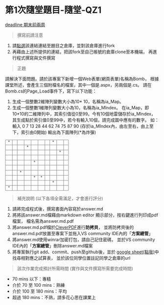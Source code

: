 ﻿# 第1次隨堂題目-隨堂-QZ1
[deadline 期末前兩周](#)
>撰寫前請注意

1. 請[點選](https://github.com/altoliaw3/111-1QZ1.git)該連結連結至題目之倉庫，並對該倉庫進行fork
2. 再藉由上述所提供的連結，把該fork至自己帳號的倉庫clone至本機端，
再進行程式撰寫與文件撰寫

> 正題

請解決下面問題。請於該專案下新增一個Web表單(網頁表單)名稱為Bomb， 根據課堂所述，會產生三個附檔名的檔案，其中一個是.aspx，另兩個是.cs。 請在Bomb.cs的Page_Load事件下，寫下以下功能：
1. 生成一個整數2維陣列變數大小為10* 10，名稱為ia_Map。
2. 生成一個整數1維陣列變數大小為10，名稱為ia_MIndex。
在ia_Map，即10*10的二維陣列中，其索引值從0至99。今有10個地雷儲存於ia_MIndex，其生成點於索引值0至99中，若今有輸入10個，請完成圖中應有的數字。
如：輸入 0 7 13 28 44 62 74 75 87 90  (存於ia_MIndex內，由左至右，由上至下，索引由0開始)
輸出為下面陣列(*為炸彈)
<?xml version="1.0" encoding="UTF-8"?>
<svg xmlns="http://www.w3.org/2000/svg" xmlns:xlink="http://www.w3.org/1999/xlink" width="156pt" height="125pt" viewBox="0 0 156 125" version="1.1">
<defs>
<g>
<symbol overflow="visible" id="glyph0-0">
<path style="stroke:none;" d="M 2.609375 -5.125 C 3.09375 -4.765625 3.84375 -4.203125 3.890625 -4.171875 C 3.953125 -4.140625 3.984375 -4.109375 4.0625 -4.109375 C 4.21875 -4.109375 4.328125 -4.265625 4.328125 -4.390625 C 4.328125 -4.5 4.28125 -4.578125 4.109375 -4.671875 L 2.71875 -5.328125 L 4.09375 -5.984375 C 4.28125 -6.078125 4.328125 -6.140625 4.328125 -6.265625 C 4.328125 -6.390625 4.21875 -6.546875 4.0625 -6.546875 C 3.984375 -6.546875 3.96875 -6.546875 3.703125 -6.34375 L 2.609375 -5.53125 L 2.75 -7.234375 C 2.75 -7.375 2.625 -7.484375 2.5 -7.484375 C 2.328125 -7.484375 2.21875 -7.359375 2.21875 -7.234375 C 2.21875 -7.125 2.359375 -5.75 2.375 -5.53125 L 1.140625 -6.4375 C 1 -6.546875 0.984375 -6.546875 0.921875 -6.546875 C 0.75 -6.546875 0.640625 -6.390625 0.640625 -6.265625 C 0.640625 -6.15625 0.6875 -6.078125 0.859375 -5.984375 L 2.265625 -5.328125 L 0.875 -4.671875 C 0.6875 -4.578125 0.640625 -4.515625 0.640625 -4.390625 C 0.640625 -4.375 0.640625 -4.109375 0.984375 -4.109375 L 2.375 -5.125 L 2.21875 -3.421875 C 2.21875 -3.28125 2.359375 -3.1875 2.484375 -3.1875 C 2.640625 -3.1875 2.75 -3.296875 2.75 -3.421875 C 2.75 -3.53125 2.625 -4.90625 2.609375 -5.125 Z M 2.609375 -5.125 "/>
</symbol>
</g>
</defs>
<g id="surface1">
<path style="fill:none;stroke-width:4.05;stroke-linecap:butt;stroke-linejoin:miter;stroke:rgb(0%,0%,0%);stroke-opacity:1;stroke-miterlimit:10;" d="M 7.65625 1240 L 1551.875 1240 " transform="matrix(0.1,0,0,-0.1,0,125)"/>
<path style="fill:none;stroke-width:4.05;stroke-linecap:butt;stroke-linejoin:miter;stroke:rgb(0%,0%,0%);stroke-opacity:1;stroke-miterlimit:10;" d="M 7.695312 1118.359375 L 7.695312 1237.96875 " transform="matrix(0.1,0,0,-0.1,0,125)"/>
<g style="fill:rgb(0%,0%,0%);fill-opacity:1;">
  <use xlink:href="#glyph0-0" x="6.74297" y="9.573"/>
</g>
<path style="fill:none;stroke-width:4.05;stroke-linecap:butt;stroke-linejoin:miter;stroke:rgb(0%,0%,0%);stroke-opacity:1;stroke-miterlimit:10;" d="M 177.109375 1118.359375 L 177.109375 1237.96875 " transform="matrix(0.1,0,0,-0.1,0,125)"/>
<path style="fill:none;stroke-width:4.05;stroke-linecap:butt;stroke-linejoin:miter;stroke:rgb(0%,0%,0%);stroke-opacity:1;stroke-miterlimit:10;" d="M 296.601562 1118.359375 L 296.601562 1237.96875 " transform="matrix(0.1,0,0,-0.1,0,125)"/>
<path style="fill:none;stroke-width:4.05;stroke-linecap:butt;stroke-linejoin:miter;stroke:rgb(0%,0%,0%);stroke-opacity:1;stroke-miterlimit:10;" d="M 465.976562 1118.359375 L 465.976562 1237.96875 " transform="matrix(0.1,0,0,-0.1,0,125)"/>
<path style="fill:none;stroke-width:4.05;stroke-linecap:butt;stroke-linejoin:miter;stroke:rgb(0%,0%,0%);stroke-opacity:1;stroke-miterlimit:10;" d="M 635.390625 1118.359375 L 635.390625 1237.96875 " transform="matrix(0.1,0,0,-0.1,0,125)"/>
<path style="fill:none;stroke-width:4.05;stroke-linecap:butt;stroke-linejoin:miter;stroke:rgb(0%,0%,0%);stroke-opacity:1;stroke-miterlimit:10;" d="M 804.765625 1118.359375 L 804.765625 1237.96875 " transform="matrix(0.1,0,0,-0.1,0,125)"/>
<path style="fill:none;stroke-width:4.05;stroke-linecap:butt;stroke-linejoin:miter;stroke:rgb(0%,0%,0%);stroke-opacity:1;stroke-miterlimit:10;" d="M 974.140625 1118.359375 L 974.140625 1237.96875 " transform="matrix(0.1,0,0,-0.1,0,125)"/>
<path style="fill:none;stroke-width:4.05;stroke-linecap:butt;stroke-linejoin:miter;stroke:rgb(0%,0%,0%);stroke-opacity:1;stroke-miterlimit:10;" d="M 1093.671875 1118.359375 L 1093.671875 1237.96875 " transform="matrix(0.1,0,0,-0.1,0,125)"/>
<g style="fill:rgb(0%,0%,0%);fill-opacity:1;">
  <use xlink:href="#glyph0-0" x="115.337" y="9.573"/>
</g>
<path style="fill:none;stroke-width:4.05;stroke-linecap:butt;stroke-linejoin:miter;stroke:rgb(0%,0%,0%);stroke-opacity:1;stroke-miterlimit:10;" d="M 1263.046875 1118.359375 L 1263.046875 1237.96875 " transform="matrix(0.1,0,0,-0.1,0,125)"/>
<path style="fill:none;stroke-width:4.05;stroke-linecap:butt;stroke-linejoin:miter;stroke:rgb(0%,0%,0%);stroke-opacity:1;stroke-miterlimit:10;" d="M 1432.421875 1118.359375 L 1432.421875 1237.96875 " transform="matrix(0.1,0,0,-0.1,0,125)"/>
<path style="fill:none;stroke-width:4.05;stroke-linecap:butt;stroke-linejoin:miter;stroke:rgb(0%,0%,0%);stroke-opacity:1;stroke-miterlimit:10;" d="M 1551.914062 1118.359375 L 1551.914062 1237.96875 " transform="matrix(0.1,0,0,-0.1,0,125)"/>
<path style="fill:none;stroke-width:4.05;stroke-linecap:butt;stroke-linejoin:miter;stroke:rgb(0%,0%,0%);stroke-opacity:1;stroke-miterlimit:10;" d="M 7.65625 1116.445312 L 1551.875 1116.445312 " transform="matrix(0.1,0,0,-0.1,0,125)"/>
<path style="fill:none;stroke-width:4.05;stroke-linecap:butt;stroke-linejoin:miter;stroke:rgb(0%,0%,0%);stroke-opacity:1;stroke-miterlimit:10;" d="M 7.695312 994.882812 L 7.695312 1114.492188 " transform="matrix(0.1,0,0,-0.1,0,125)"/>
<path style="fill:none;stroke-width:4.05;stroke-linecap:butt;stroke-linejoin:miter;stroke:rgb(0%,0%,0%);stroke-opacity:1;stroke-miterlimit:10;" d="M 177.109375 994.882812 L 177.109375 1114.492188 " transform="matrix(0.1,0,0,-0.1,0,125)"/>
<path style="fill:none;stroke-width:4.05;stroke-linecap:butt;stroke-linejoin:miter;stroke:rgb(0%,0%,0%);stroke-opacity:1;stroke-miterlimit:10;" d="M 296.601562 994.882812 L 296.601562 1114.492188 " transform="matrix(0.1,0,0,-0.1,0,125)"/>
<path style="fill:none;stroke-width:4.05;stroke-linecap:butt;stroke-linejoin:miter;stroke:rgb(0%,0%,0%);stroke-opacity:1;stroke-miterlimit:10;" d="M 465.976562 994.882812 L 465.976562 1114.492188 " transform="matrix(0.1,0,0,-0.1,0,125)"/>
<g style="fill:rgb(0%,0%,0%);fill-opacity:1;">
  <use xlink:href="#glyph0-0" x="52.5711" y="21.93"/>
</g>
<path style="fill:none;stroke-width:4.05;stroke-linecap:butt;stroke-linejoin:miter;stroke:rgb(0%,0%,0%);stroke-opacity:1;stroke-miterlimit:10;" d="M 635.390625 994.882812 L 635.390625 1114.492188 " transform="matrix(0.1,0,0,-0.1,0,125)"/>
<path style="fill:none;stroke-width:4.05;stroke-linecap:butt;stroke-linejoin:miter;stroke:rgb(0%,0%,0%);stroke-opacity:1;stroke-miterlimit:10;" d="M 804.765625 994.882812 L 804.765625 1114.492188 " transform="matrix(0.1,0,0,-0.1,0,125)"/>
<path style="fill:none;stroke-width:4.05;stroke-linecap:butt;stroke-linejoin:miter;stroke:rgb(0%,0%,0%);stroke-opacity:1;stroke-miterlimit:10;" d="M 974.140625 994.882812 L 974.140625 1114.492188 " transform="matrix(0.1,0,0,-0.1,0,125)"/>
<path style="fill:none;stroke-width:4.05;stroke-linecap:butt;stroke-linejoin:miter;stroke:rgb(0%,0%,0%);stroke-opacity:1;stroke-miterlimit:10;" d="M 1093.671875 994.882812 L 1093.671875 1114.492188 " transform="matrix(0.1,0,0,-0.1,0,125)"/>
<path style="fill:none;stroke-width:4.05;stroke-linecap:butt;stroke-linejoin:miter;stroke:rgb(0%,0%,0%);stroke-opacity:1;stroke-miterlimit:10;" d="M 1263.046875 994.882812 L 1263.046875 1114.492188 " transform="matrix(0.1,0,0,-0.1,0,125)"/>
<path style="fill:none;stroke-width:4.05;stroke-linecap:butt;stroke-linejoin:miter;stroke:rgb(0%,0%,0%);stroke-opacity:1;stroke-miterlimit:10;" d="M 1432.421875 994.882812 L 1432.421875 1114.492188 " transform="matrix(0.1,0,0,-0.1,0,125)"/>
<path style="fill:none;stroke-width:4.05;stroke-linecap:butt;stroke-linejoin:miter;stroke:rgb(0%,0%,0%);stroke-opacity:1;stroke-miterlimit:10;" d="M 1551.914062 994.882812 L 1551.914062 1114.492188 " transform="matrix(0.1,0,0,-0.1,0,125)"/>
<path style="fill:none;stroke-width:4.05;stroke-linecap:butt;stroke-linejoin:miter;stroke:rgb(0%,0%,0%);stroke-opacity:1;stroke-miterlimit:10;" d="M 7.65625 992.851562 L 1551.875 992.851562 " transform="matrix(0.1,0,0,-0.1,0,125)"/>
<path style="fill:none;stroke-width:4.05;stroke-linecap:butt;stroke-linejoin:miter;stroke:rgb(0%,0%,0%);stroke-opacity:1;stroke-miterlimit:10;" d="M 7.695312 871.328125 L 7.695312 990.9375 " transform="matrix(0.1,0,0,-0.1,0,125)"/>
<path style="fill:none;stroke-width:4.05;stroke-linecap:butt;stroke-linejoin:miter;stroke:rgb(0%,0%,0%);stroke-opacity:1;stroke-miterlimit:10;" d="M 177.109375 871.328125 L 177.109375 990.9375 " transform="matrix(0.1,0,0,-0.1,0,125)"/>
<path style="fill:none;stroke-width:4.05;stroke-linecap:butt;stroke-linejoin:miter;stroke:rgb(0%,0%,0%);stroke-opacity:1;stroke-miterlimit:10;" d="M 296.601562 871.328125 L 296.601562 990.9375 " transform="matrix(0.1,0,0,-0.1,0,125)"/>
<path style="fill:none;stroke-width:4.05;stroke-linecap:butt;stroke-linejoin:miter;stroke:rgb(0%,0%,0%);stroke-opacity:1;stroke-miterlimit:10;" d="M 465.976562 871.328125 L 465.976562 990.9375 " transform="matrix(0.1,0,0,-0.1,0,125)"/>
<path style="fill:none;stroke-width:4.05;stroke-linecap:butt;stroke-linejoin:miter;stroke:rgb(0%,0%,0%);stroke-opacity:1;stroke-miterlimit:10;" d="M 635.390625 871.328125 L 635.390625 990.9375 " transform="matrix(0.1,0,0,-0.1,0,125)"/>
<path style="fill:none;stroke-width:4.05;stroke-linecap:butt;stroke-linejoin:miter;stroke:rgb(0%,0%,0%);stroke-opacity:1;stroke-miterlimit:10;" d="M 804.765625 871.328125 L 804.765625 990.9375 " transform="matrix(0.1,0,0,-0.1,0,125)"/>
<path style="fill:none;stroke-width:4.05;stroke-linecap:butt;stroke-linejoin:miter;stroke:rgb(0%,0%,0%);stroke-opacity:1;stroke-miterlimit:10;" d="M 974.140625 871.328125 L 974.140625 990.9375 " transform="matrix(0.1,0,0,-0.1,0,125)"/>
<path style="fill:none;stroke-width:4.05;stroke-linecap:butt;stroke-linejoin:miter;stroke:rgb(0%,0%,0%);stroke-opacity:1;stroke-miterlimit:10;" d="M 1093.671875 871.328125 L 1093.671875 990.9375 " transform="matrix(0.1,0,0,-0.1,0,125)"/>
<path style="fill:none;stroke-width:4.05;stroke-linecap:butt;stroke-linejoin:miter;stroke:rgb(0%,0%,0%);stroke-opacity:1;stroke-miterlimit:10;" d="M 1263.046875 871.328125 L 1263.046875 990.9375 " transform="matrix(0.1,0,0,-0.1,0,125)"/>
<g style="fill:rgb(0%,0%,0%);fill-opacity:1;">
  <use xlink:href="#glyph0-0" x="132.275" y="34.2781"/>
</g>
<path style="fill:none;stroke-width:4.05;stroke-linecap:butt;stroke-linejoin:miter;stroke:rgb(0%,0%,0%);stroke-opacity:1;stroke-miterlimit:10;" d="M 1432.421875 871.328125 L 1432.421875 990.9375 " transform="matrix(0.1,0,0,-0.1,0,125)"/>
<path style="fill:none;stroke-width:4.05;stroke-linecap:butt;stroke-linejoin:miter;stroke:rgb(0%,0%,0%);stroke-opacity:1;stroke-miterlimit:10;" d="M 1551.914062 871.328125 L 1551.914062 990.9375 " transform="matrix(0.1,0,0,-0.1,0,125)"/>
<path style="fill:none;stroke-width:4.05;stroke-linecap:butt;stroke-linejoin:miter;stroke:rgb(0%,0%,0%);stroke-opacity:1;stroke-miterlimit:10;" d="M 7.65625 869.375 L 1551.875 869.375 " transform="matrix(0.1,0,0,-0.1,0,125)"/>
<path style="fill:none;stroke-width:4.05;stroke-linecap:butt;stroke-linejoin:miter;stroke:rgb(0%,0%,0%);stroke-opacity:1;stroke-miterlimit:10;" d="M 7.695312 747.734375 L 7.695312 867.34375 " transform="matrix(0.1,0,0,-0.1,0,125)"/>
<path style="fill:none;stroke-width:4.05;stroke-linecap:butt;stroke-linejoin:miter;stroke:rgb(0%,0%,0%);stroke-opacity:1;stroke-miterlimit:10;" d="M 177.109375 747.734375 L 177.109375 867.34375 " transform="matrix(0.1,0,0,-0.1,0,125)"/>
<path style="fill:none;stroke-width:4.05;stroke-linecap:butt;stroke-linejoin:miter;stroke:rgb(0%,0%,0%);stroke-opacity:1;stroke-miterlimit:10;" d="M 296.601562 747.734375 L 296.601562 867.34375 " transform="matrix(0.1,0,0,-0.1,0,125)"/>
<path style="fill:none;stroke-width:4.05;stroke-linecap:butt;stroke-linejoin:miter;stroke:rgb(0%,0%,0%);stroke-opacity:1;stroke-miterlimit:10;" d="M 465.976562 747.734375 L 465.976562 867.34375 " transform="matrix(0.1,0,0,-0.1,0,125)"/>
<path style="fill:none;stroke-width:4.05;stroke-linecap:butt;stroke-linejoin:miter;stroke:rgb(0%,0%,0%);stroke-opacity:1;stroke-miterlimit:10;" d="M 635.390625 747.734375 L 635.390625 867.34375 " transform="matrix(0.1,0,0,-0.1,0,125)"/>
<path style="fill:none;stroke-width:4.05;stroke-linecap:butt;stroke-linejoin:miter;stroke:rgb(0%,0%,0%);stroke-opacity:1;stroke-miterlimit:10;" d="M 804.765625 747.734375 L 804.765625 867.34375 " transform="matrix(0.1,0,0,-0.1,0,125)"/>
<path style="fill:none;stroke-width:4.05;stroke-linecap:butt;stroke-linejoin:miter;stroke:rgb(0%,0%,0%);stroke-opacity:1;stroke-miterlimit:10;" d="M 974.140625 747.734375 L 974.140625 867.34375 " transform="matrix(0.1,0,0,-0.1,0,125)"/>
<path style="fill:none;stroke-width:4.05;stroke-linecap:butt;stroke-linejoin:miter;stroke:rgb(0%,0%,0%);stroke-opacity:1;stroke-miterlimit:10;" d="M 1093.671875 747.734375 L 1093.671875 867.34375 " transform="matrix(0.1,0,0,-0.1,0,125)"/>
<path style="fill:none;stroke-width:4.05;stroke-linecap:butt;stroke-linejoin:miter;stroke:rgb(0%,0%,0%);stroke-opacity:1;stroke-miterlimit:10;" d="M 1263.046875 747.734375 L 1263.046875 867.34375 " transform="matrix(0.1,0,0,-0.1,0,125)"/>
<path style="fill:none;stroke-width:4.05;stroke-linecap:butt;stroke-linejoin:miter;stroke:rgb(0%,0%,0%);stroke-opacity:1;stroke-miterlimit:10;" d="M 1432.421875 747.734375 L 1432.421875 867.34375 " transform="matrix(0.1,0,0,-0.1,0,125)"/>
<path style="fill:none;stroke-width:4.05;stroke-linecap:butt;stroke-linejoin:miter;stroke:rgb(0%,0%,0%);stroke-opacity:1;stroke-miterlimit:10;" d="M 1551.914062 747.734375 L 1551.914062 867.34375 " transform="matrix(0.1,0,0,-0.1,0,125)"/>
<path style="fill:none;stroke-width:4.05;stroke-linecap:butt;stroke-linejoin:miter;stroke:rgb(0%,0%,0%);stroke-opacity:1;stroke-miterlimit:10;" d="M 7.65625 745.820312 L 1551.875 745.820312 " transform="matrix(0.1,0,0,-0.1,0,125)"/>
<path style="fill:none;stroke-width:4.05;stroke-linecap:butt;stroke-linejoin:miter;stroke:rgb(0%,0%,0%);stroke-opacity:1;stroke-miterlimit:10;" d="M 7.695312 624.257812 L 7.695312 743.867188 " transform="matrix(0.1,0,0,-0.1,0,125)"/>
<path style="fill:none;stroke-width:4.05;stroke-linecap:butt;stroke-linejoin:miter;stroke:rgb(0%,0%,0%);stroke-opacity:1;stroke-miterlimit:10;" d="M 177.109375 624.257812 L 177.109375 743.867188 " transform="matrix(0.1,0,0,-0.1,0,125)"/>
<path style="fill:none;stroke-width:4.05;stroke-linecap:butt;stroke-linejoin:miter;stroke:rgb(0%,0%,0%);stroke-opacity:1;stroke-miterlimit:10;" d="M 296.601562 624.257812 L 296.601562 743.867188 " transform="matrix(0.1,0,0,-0.1,0,125)"/>
<path style="fill:none;stroke-width:4.05;stroke-linecap:butt;stroke-linejoin:miter;stroke:rgb(0%,0%,0%);stroke-opacity:1;stroke-miterlimit:10;" d="M 465.976562 624.257812 L 465.976562 743.867188 " transform="matrix(0.1,0,0,-0.1,0,125)"/>
<path style="fill:none;stroke-width:4.05;stroke-linecap:butt;stroke-linejoin:miter;stroke:rgb(0%,0%,0%);stroke-opacity:1;stroke-miterlimit:10;" d="M 635.390625 624.257812 L 635.390625 743.867188 " transform="matrix(0.1,0,0,-0.1,0,125)"/>
<g style="fill:rgb(0%,0%,0%);fill-opacity:1;">
  <use xlink:href="#glyph0-0" x="69.509" y="58.9918"/>
</g>
<path style="fill:none;stroke-width:4.05;stroke-linecap:butt;stroke-linejoin:miter;stroke:rgb(0%,0%,0%);stroke-opacity:1;stroke-miterlimit:10;" d="M 804.765625 624.257812 L 804.765625 743.867188 " transform="matrix(0.1,0,0,-0.1,0,125)"/>
<path style="fill:none;stroke-width:4.05;stroke-linecap:butt;stroke-linejoin:miter;stroke:rgb(0%,0%,0%);stroke-opacity:1;stroke-miterlimit:10;" d="M 974.140625 624.257812 L 974.140625 743.867188 " transform="matrix(0.1,0,0,-0.1,0,125)"/>
<path style="fill:none;stroke-width:4.05;stroke-linecap:butt;stroke-linejoin:miter;stroke:rgb(0%,0%,0%);stroke-opacity:1;stroke-miterlimit:10;" d="M 1093.671875 624.257812 L 1093.671875 743.867188 " transform="matrix(0.1,0,0,-0.1,0,125)"/>
<path style="fill:none;stroke-width:4.05;stroke-linecap:butt;stroke-linejoin:miter;stroke:rgb(0%,0%,0%);stroke-opacity:1;stroke-miterlimit:10;" d="M 1263.046875 624.257812 L 1263.046875 743.867188 " transform="matrix(0.1,0,0,-0.1,0,125)"/>
<path style="fill:none;stroke-width:4.05;stroke-linecap:butt;stroke-linejoin:miter;stroke:rgb(0%,0%,0%);stroke-opacity:1;stroke-miterlimit:10;" d="M 1432.421875 624.257812 L 1432.421875 743.867188 " transform="matrix(0.1,0,0,-0.1,0,125)"/>
<path style="fill:none;stroke-width:4.05;stroke-linecap:butt;stroke-linejoin:miter;stroke:rgb(0%,0%,0%);stroke-opacity:1;stroke-miterlimit:10;" d="M 1551.914062 624.257812 L 1551.914062 743.867188 " transform="matrix(0.1,0,0,-0.1,0,125)"/>
<path style="fill:none;stroke-width:4.05;stroke-linecap:butt;stroke-linejoin:miter;stroke:rgb(0%,0%,0%);stroke-opacity:1;stroke-miterlimit:10;" d="M 7.65625 622.304688 L 1551.875 622.304688 " transform="matrix(0.1,0,0,-0.1,0,125)"/>
<path style="fill:none;stroke-width:4.05;stroke-linecap:butt;stroke-linejoin:miter;stroke:rgb(0%,0%,0%);stroke-opacity:1;stroke-miterlimit:10;" d="M 7.695312 500.703125 L 7.695312 620.3125 " transform="matrix(0.1,0,0,-0.1,0,125)"/>
<path style="fill:none;stroke-width:4.05;stroke-linecap:butt;stroke-linejoin:miter;stroke:rgb(0%,0%,0%);stroke-opacity:1;stroke-miterlimit:10;" d="M 177.109375 500.703125 L 177.109375 620.3125 " transform="matrix(0.1,0,0,-0.1,0,125)"/>
<path style="fill:none;stroke-width:4.05;stroke-linecap:butt;stroke-linejoin:miter;stroke:rgb(0%,0%,0%);stroke-opacity:1;stroke-miterlimit:10;" d="M 296.601562 500.703125 L 296.601562 620.3125 " transform="matrix(0.1,0,0,-0.1,0,125)"/>
<path style="fill:none;stroke-width:4.05;stroke-linecap:butt;stroke-linejoin:miter;stroke:rgb(0%,0%,0%);stroke-opacity:1;stroke-miterlimit:10;" d="M 465.976562 500.703125 L 465.976562 620.3125 " transform="matrix(0.1,0,0,-0.1,0,125)"/>
<path style="fill:none;stroke-width:4.05;stroke-linecap:butt;stroke-linejoin:miter;stroke:rgb(0%,0%,0%);stroke-opacity:1;stroke-miterlimit:10;" d="M 635.390625 500.703125 L 635.390625 620.3125 " transform="matrix(0.1,0,0,-0.1,0,125)"/>
<path style="fill:none;stroke-width:4.05;stroke-linecap:butt;stroke-linejoin:miter;stroke:rgb(0%,0%,0%);stroke-opacity:1;stroke-miterlimit:10;" d="M 804.765625 500.703125 L 804.765625 620.3125 " transform="matrix(0.1,0,0,-0.1,0,125)"/>
<path style="fill:none;stroke-width:4.05;stroke-linecap:butt;stroke-linejoin:miter;stroke:rgb(0%,0%,0%);stroke-opacity:1;stroke-miterlimit:10;" d="M 974.140625 500.703125 L 974.140625 620.3125 " transform="matrix(0.1,0,0,-0.1,0,125)"/>
<path style="fill:none;stroke-width:4.05;stroke-linecap:butt;stroke-linejoin:miter;stroke:rgb(0%,0%,0%);stroke-opacity:1;stroke-miterlimit:10;" d="M 1093.671875 500.703125 L 1093.671875 620.3125 " transform="matrix(0.1,0,0,-0.1,0,125)"/>
<path style="fill:none;stroke-width:4.05;stroke-linecap:butt;stroke-linejoin:miter;stroke:rgb(0%,0%,0%);stroke-opacity:1;stroke-miterlimit:10;" d="M 1263.046875 500.703125 L 1263.046875 620.3125 " transform="matrix(0.1,0,0,-0.1,0,125)"/>
<path style="fill:none;stroke-width:4.05;stroke-linecap:butt;stroke-linejoin:miter;stroke:rgb(0%,0%,0%);stroke-opacity:1;stroke-miterlimit:10;" d="M 1432.421875 500.703125 L 1432.421875 620.3125 " transform="matrix(0.1,0,0,-0.1,0,125)"/>
<path style="fill:none;stroke-width:4.05;stroke-linecap:butt;stroke-linejoin:miter;stroke:rgb(0%,0%,0%);stroke-opacity:1;stroke-miterlimit:10;" d="M 1551.914062 500.703125 L 1551.914062 620.3125 " transform="matrix(0.1,0,0,-0.1,0,125)"/>
<path style="fill:none;stroke-width:4.05;stroke-linecap:butt;stroke-linejoin:miter;stroke:rgb(0%,0%,0%);stroke-opacity:1;stroke-miterlimit:10;" d="M 7.65625 498.75 L 1551.875 498.75 " transform="matrix(0.1,0,0,-0.1,0,125)"/>
<path style="fill:none;stroke-width:4.05;stroke-linecap:butt;stroke-linejoin:miter;stroke:rgb(0%,0%,0%);stroke-opacity:1;stroke-miterlimit:10;" d="M 7.695312 377.226562 L 7.695312 496.835938 " transform="matrix(0.1,0,0,-0.1,0,125)"/>
<path style="fill:none;stroke-width:4.05;stroke-linecap:butt;stroke-linejoin:miter;stroke:rgb(0%,0%,0%);stroke-opacity:1;stroke-miterlimit:10;" d="M 177.109375 377.226562 L 177.109375 496.835938 " transform="matrix(0.1,0,0,-0.1,0,125)"/>
<path style="fill:none;stroke-width:4.05;stroke-linecap:butt;stroke-linejoin:miter;stroke:rgb(0%,0%,0%);stroke-opacity:1;stroke-miterlimit:10;" d="M 296.601562 377.226562 L 296.601562 496.835938 " transform="matrix(0.1,0,0,-0.1,0,125)"/>
<g style="fill:rgb(0%,0%,0%);fill-opacity:1;">
  <use xlink:href="#glyph0-0" x="35.6422" y="83.6969"/>
</g>
<path style="fill:none;stroke-width:4.05;stroke-linecap:butt;stroke-linejoin:miter;stroke:rgb(0%,0%,0%);stroke-opacity:1;stroke-miterlimit:10;" d="M 465.976562 377.226562 L 465.976562 496.835938 " transform="matrix(0.1,0,0,-0.1,0,125)"/>
<path style="fill:none;stroke-width:4.05;stroke-linecap:butt;stroke-linejoin:miter;stroke:rgb(0%,0%,0%);stroke-opacity:1;stroke-miterlimit:10;" d="M 635.390625 377.226562 L 635.390625 496.835938 " transform="matrix(0.1,0,0,-0.1,0,125)"/>
<path style="fill:none;stroke-width:4.05;stroke-linecap:butt;stroke-linejoin:miter;stroke:rgb(0%,0%,0%);stroke-opacity:1;stroke-miterlimit:10;" d="M 804.765625 377.226562 L 804.765625 496.835938 " transform="matrix(0.1,0,0,-0.1,0,125)"/>
<path style="fill:none;stroke-width:4.05;stroke-linecap:butt;stroke-linejoin:miter;stroke:rgb(0%,0%,0%);stroke-opacity:1;stroke-miterlimit:10;" d="M 974.140625 377.226562 L 974.140625 496.835938 " transform="matrix(0.1,0,0,-0.1,0,125)"/>
<path style="fill:none;stroke-width:4.05;stroke-linecap:butt;stroke-linejoin:miter;stroke:rgb(0%,0%,0%);stroke-opacity:1;stroke-miterlimit:10;" d="M 1093.671875 377.226562 L 1093.671875 496.835938 " transform="matrix(0.1,0,0,-0.1,0,125)"/>
<path style="fill:none;stroke-width:4.05;stroke-linecap:butt;stroke-linejoin:miter;stroke:rgb(0%,0%,0%);stroke-opacity:1;stroke-miterlimit:10;" d="M 1263.046875 377.226562 L 1263.046875 496.835938 " transform="matrix(0.1,0,0,-0.1,0,125)"/>
<path style="fill:none;stroke-width:4.05;stroke-linecap:butt;stroke-linejoin:miter;stroke:rgb(0%,0%,0%);stroke-opacity:1;stroke-miterlimit:10;" d="M 1432.421875 377.226562 L 1432.421875 496.835938 " transform="matrix(0.1,0,0,-0.1,0,125)"/>
<path style="fill:none;stroke-width:4.05;stroke-linecap:butt;stroke-linejoin:miter;stroke:rgb(0%,0%,0%);stroke-opacity:1;stroke-miterlimit:10;" d="M 1551.914062 377.226562 L 1551.914062 496.835938 " transform="matrix(0.1,0,0,-0.1,0,125)"/>
<path style="fill:none;stroke-width:4.05;stroke-linecap:butt;stroke-linejoin:miter;stroke:rgb(0%,0%,0%);stroke-opacity:1;stroke-miterlimit:10;" d="M 7.65625 375.195312 L 1551.875 375.195312 " transform="matrix(0.1,0,0,-0.1,0,125)"/>
<path style="fill:none;stroke-width:4.05;stroke-linecap:butt;stroke-linejoin:miter;stroke:rgb(0%,0%,0%);stroke-opacity:1;stroke-miterlimit:10;" d="M 7.695312 253.632812 L 7.695312 373.242188 " transform="matrix(0.1,0,0,-0.1,0,125)"/>
<path style="fill:none;stroke-width:4.05;stroke-linecap:butt;stroke-linejoin:miter;stroke:rgb(0%,0%,0%);stroke-opacity:1;stroke-miterlimit:10;" d="M 177.109375 253.632812 L 177.109375 373.242188 " transform="matrix(0.1,0,0,-0.1,0,125)"/>
<path style="fill:none;stroke-width:4.05;stroke-linecap:butt;stroke-linejoin:miter;stroke:rgb(0%,0%,0%);stroke-opacity:1;stroke-miterlimit:10;" d="M 296.601562 253.632812 L 296.601562 373.242188 " transform="matrix(0.1,0,0,-0.1,0,125)"/>
<path style="fill:none;stroke-width:4.05;stroke-linecap:butt;stroke-linejoin:miter;stroke:rgb(0%,0%,0%);stroke-opacity:1;stroke-miterlimit:10;" d="M 465.976562 253.632812 L 465.976562 373.242188 " transform="matrix(0.1,0,0,-0.1,0,125)"/>
<path style="fill:none;stroke-width:4.05;stroke-linecap:butt;stroke-linejoin:miter;stroke:rgb(0%,0%,0%);stroke-opacity:1;stroke-miterlimit:10;" d="M 635.390625 253.632812 L 635.390625 373.242188 " transform="matrix(0.1,0,0,-0.1,0,125)"/>
<g style="fill:rgb(0%,0%,0%);fill-opacity:1;">
  <use xlink:href="#glyph0-0" x="69.509" y="96.0539"/>
</g>
<path style="fill:none;stroke-width:4.05;stroke-linecap:butt;stroke-linejoin:miter;stroke:rgb(0%,0%,0%);stroke-opacity:1;stroke-miterlimit:10;" d="M 804.765625 253.632812 L 804.765625 373.242188 " transform="matrix(0.1,0,0,-0.1,0,125)"/>
<g style="fill:rgb(0%,0%,0%);fill-opacity:1;">
  <use xlink:href="#glyph0-0" x="86.4469" y="96.0539"/>
</g>
<path style="fill:none;stroke-width:4.05;stroke-linecap:butt;stroke-linejoin:miter;stroke:rgb(0%,0%,0%);stroke-opacity:1;stroke-miterlimit:10;" d="M 974.140625 253.632812 L 974.140625 373.242188 " transform="matrix(0.1,0,0,-0.1,0,125)"/>
<path style="fill:none;stroke-width:4.05;stroke-linecap:butt;stroke-linejoin:miter;stroke:rgb(0%,0%,0%);stroke-opacity:1;stroke-miterlimit:10;" d="M 1093.671875 253.632812 L 1093.671875 373.242188 " transform="matrix(0.1,0,0,-0.1,0,125)"/>
<path style="fill:none;stroke-width:4.05;stroke-linecap:butt;stroke-linejoin:miter;stroke:rgb(0%,0%,0%);stroke-opacity:1;stroke-miterlimit:10;" d="M 1263.046875 253.632812 L 1263.046875 373.242188 " transform="matrix(0.1,0,0,-0.1,0,125)"/>
<path style="fill:none;stroke-width:4.05;stroke-linecap:butt;stroke-linejoin:miter;stroke:rgb(0%,0%,0%);stroke-opacity:1;stroke-miterlimit:10;" d="M 1432.421875 253.632812 L 1432.421875 373.242188 " transform="matrix(0.1,0,0,-0.1,0,125)"/>
<path style="fill:none;stroke-width:4.05;stroke-linecap:butt;stroke-linejoin:miter;stroke:rgb(0%,0%,0%);stroke-opacity:1;stroke-miterlimit:10;" d="M 1551.914062 253.632812 L 1551.914062 373.242188 " transform="matrix(0.1,0,0,-0.1,0,125)"/>
<path style="fill:none;stroke-width:4.05;stroke-linecap:butt;stroke-linejoin:miter;stroke:rgb(0%,0%,0%);stroke-opacity:1;stroke-miterlimit:10;" d="M 7.65625 251.71875 L 1551.875 251.71875 " transform="matrix(0.1,0,0,-0.1,0,125)"/>
<path style="fill:none;stroke-width:4.05;stroke-linecap:butt;stroke-linejoin:miter;stroke:rgb(0%,0%,0%);stroke-opacity:1;stroke-miterlimit:10;" d="M 7.695312 130.078125 L 7.695312 249.6875 " transform="matrix(0.1,0,0,-0.1,0,125)"/>
<path style="fill:none;stroke-width:4.05;stroke-linecap:butt;stroke-linejoin:miter;stroke:rgb(0%,0%,0%);stroke-opacity:1;stroke-miterlimit:10;" d="M 177.109375 130.078125 L 177.109375 249.6875 " transform="matrix(0.1,0,0,-0.1,0,125)"/>
<path style="fill:none;stroke-width:4.05;stroke-linecap:butt;stroke-linejoin:miter;stroke:rgb(0%,0%,0%);stroke-opacity:1;stroke-miterlimit:10;" d="M 296.601562 130.078125 L 296.601562 249.6875 " transform="matrix(0.1,0,0,-0.1,0,125)"/>
<path style="fill:none;stroke-width:4.05;stroke-linecap:butt;stroke-linejoin:miter;stroke:rgb(0%,0%,0%);stroke-opacity:1;stroke-miterlimit:10;" d="M 465.976562 130.078125 L 465.976562 249.6875 " transform="matrix(0.1,0,0,-0.1,0,125)"/>
<path style="fill:none;stroke-width:4.05;stroke-linecap:butt;stroke-linejoin:miter;stroke:rgb(0%,0%,0%);stroke-opacity:1;stroke-miterlimit:10;" d="M 635.390625 130.078125 L 635.390625 249.6875 " transform="matrix(0.1,0,0,-0.1,0,125)"/>
<path style="fill:none;stroke-width:4.05;stroke-linecap:butt;stroke-linejoin:miter;stroke:rgb(0%,0%,0%);stroke-opacity:1;stroke-miterlimit:10;" d="M 804.765625 130.078125 L 804.765625 249.6875 " transform="matrix(0.1,0,0,-0.1,0,125)"/>
<path style="fill:none;stroke-width:4.05;stroke-linecap:butt;stroke-linejoin:miter;stroke:rgb(0%,0%,0%);stroke-opacity:1;stroke-miterlimit:10;" d="M 974.140625 130.078125 L 974.140625 249.6875 " transform="matrix(0.1,0,0,-0.1,0,125)"/>
<path style="fill:none;stroke-width:4.05;stroke-linecap:butt;stroke-linejoin:miter;stroke:rgb(0%,0%,0%);stroke-opacity:1;stroke-miterlimit:10;" d="M 1093.671875 130.078125 L 1093.671875 249.6875 " transform="matrix(0.1,0,0,-0.1,0,125)"/>
<g style="fill:rgb(0%,0%,0%);fill-opacity:1;">
  <use xlink:href="#glyph0-0" x="115.337" y="108.402"/>
</g>
<path style="fill:none;stroke-width:4.05;stroke-linecap:butt;stroke-linejoin:miter;stroke:rgb(0%,0%,0%);stroke-opacity:1;stroke-miterlimit:10;" d="M 1263.046875 130.078125 L 1263.046875 249.6875 " transform="matrix(0.1,0,0,-0.1,0,125)"/>
<path style="fill:none;stroke-width:4.05;stroke-linecap:butt;stroke-linejoin:miter;stroke:rgb(0%,0%,0%);stroke-opacity:1;stroke-miterlimit:10;" d="M 1432.421875 130.078125 L 1432.421875 249.6875 " transform="matrix(0.1,0,0,-0.1,0,125)"/>
<path style="fill:none;stroke-width:4.05;stroke-linecap:butt;stroke-linejoin:miter;stroke:rgb(0%,0%,0%);stroke-opacity:1;stroke-miterlimit:10;" d="M 1551.914062 130.078125 L 1551.914062 249.6875 " transform="matrix(0.1,0,0,-0.1,0,125)"/>
<path style="fill:none;stroke-width:4.05;stroke-linecap:butt;stroke-linejoin:miter;stroke:rgb(0%,0%,0%);stroke-opacity:1;stroke-miterlimit:10;" d="M 7.65625 128.125 L 1551.875 128.125 " transform="matrix(0.1,0,0,-0.1,0,125)"/>
<path style="fill:none;stroke-width:4.05;stroke-linecap:butt;stroke-linejoin:miter;stroke:rgb(0%,0%,0%);stroke-opacity:1;stroke-miterlimit:10;" d="M 7.695312 6.601562 L 7.695312 126.210938 " transform="matrix(0.1,0,0,-0.1,0,125)"/>
<g style="fill:rgb(0%,0%,0%);fill-opacity:1;">
  <use xlink:href="#glyph0-0" x="6.74297" y="120.75898"/>
</g>
<path style="fill:none;stroke-width:4.05;stroke-linecap:butt;stroke-linejoin:miter;stroke:rgb(0%,0%,0%);stroke-opacity:1;stroke-miterlimit:10;" d="M 177.109375 6.601562 L 177.109375 126.210938 " transform="matrix(0.1,0,0,-0.1,0,125)"/>
<path style="fill:none;stroke-width:4.05;stroke-linecap:butt;stroke-linejoin:miter;stroke:rgb(0%,0%,0%);stroke-opacity:1;stroke-miterlimit:10;" d="M 296.601562 6.601562 L 296.601562 126.210938 " transform="matrix(0.1,0,0,-0.1,0,125)"/>
<path style="fill:none;stroke-width:4.05;stroke-linecap:butt;stroke-linejoin:miter;stroke:rgb(0%,0%,0%);stroke-opacity:1;stroke-miterlimit:10;" d="M 465.976562 6.601562 L 465.976562 126.210938 " transform="matrix(0.1,0,0,-0.1,0,125)"/>
<path style="fill:none;stroke-width:4.05;stroke-linecap:butt;stroke-linejoin:miter;stroke:rgb(0%,0%,0%);stroke-opacity:1;stroke-miterlimit:10;" d="M 635.390625 6.601562 L 635.390625 126.210938 " transform="matrix(0.1,0,0,-0.1,0,125)"/>
<path style="fill:none;stroke-width:4.05;stroke-linecap:butt;stroke-linejoin:miter;stroke:rgb(0%,0%,0%);stroke-opacity:1;stroke-miterlimit:10;" d="M 804.765625 6.601562 L 804.765625 126.210938 " transform="matrix(0.1,0,0,-0.1,0,125)"/>
<path style="fill:none;stroke-width:4.05;stroke-linecap:butt;stroke-linejoin:miter;stroke:rgb(0%,0%,0%);stroke-opacity:1;stroke-miterlimit:10;" d="M 974.140625 6.601562 L 974.140625 126.210938 " transform="matrix(0.1,0,0,-0.1,0,125)"/>
<path style="fill:none;stroke-width:4.05;stroke-linecap:butt;stroke-linejoin:miter;stroke:rgb(0%,0%,0%);stroke-opacity:1;stroke-miterlimit:10;" d="M 1093.671875 6.601562 L 1093.671875 126.210938 " transform="matrix(0.1,0,0,-0.1,0,125)"/>
<path style="fill:none;stroke-width:4.05;stroke-linecap:butt;stroke-linejoin:miter;stroke:rgb(0%,0%,0%);stroke-opacity:1;stroke-miterlimit:10;" d="M 1263.046875 6.601562 L 1263.046875 126.210938 " transform="matrix(0.1,0,0,-0.1,0,125)"/>
<path style="fill:none;stroke-width:4.05;stroke-linecap:butt;stroke-linejoin:miter;stroke:rgb(0%,0%,0%);stroke-opacity:1;stroke-miterlimit:10;" d="M 1432.421875 6.601562 L 1432.421875 126.210938 " transform="matrix(0.1,0,0,-0.1,0,125)"/>
<path style="fill:none;stroke-width:4.05;stroke-linecap:butt;stroke-linejoin:miter;stroke:rgb(0%,0%,0%);stroke-opacity:1;stroke-miterlimit:10;" d="M 1551.914062 6.601562 L 1551.914062 126.210938 " transform="matrix(0.1,0,0,-0.1,0,125)"/>
<path style="fill:none;stroke-width:4.05;stroke-linecap:butt;stroke-linejoin:miter;stroke:rgb(0%,0%,0%);stroke-opacity:1;stroke-miterlimit:10;" d="M 7.65625 4.570312 L 1551.875 4.570312 " transform="matrix(0.1,0,0,-0.1,0,125)"/>
</g>
</svg>


> 補充說明 (以下各項全需滿足，才會進行評分)

1. 請將完成程式後，撰寫書面內容寫於answer.md
2. 將將該answer.md檔藉由markdown editor 顯示部分，按右鍵進行列印成pdf檔案，
檔名需為answer.md.pdf
3. 將answer.md.pdf檔於[CleverPDF](https://www.cleverpdf.com/zh-tw/encrypt-pdf)進行**防拷貝**，
並將防拷貝後的answer.md.pdf放置至專案下並拖入VS community IDE內的「**方案總管**」
4. 將answer.md使用winrar加密打包，請自己記住密碼，
並於VS community IDE內的「**方案總管**」刪除answer.md檔案
5. 將專案執行git add、commit、push至github後，並於
[google sheet(點我)](https://docs.google.com/spreadsheets/d/1x_GfVISrublmnrn1S43wtEt_XPEKV2AqirTlMZPLCK4/edit#gid=345458270)中找尋相對應之試算表，
並於該位同學位置註記同學之倉庫的url

>該次作業完成預計所需時間 (實作與文件撰寫所需要完成時間) 

* 70 mins 以下：專精
* 介於 70 至 100 mins：熟練
* 介於 100 至 180 mins：平均
* 超過 180 mins：不熟，請多花心思在課業上

